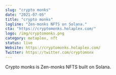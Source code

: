 ```yaml
---
slug: "crypto monks"
date: "2021-07-05"
title: "crypto monks"
logline: "Zen-monks NFTS on Solana."
cta: "https://cryptomonks.holaplex.com/"
logo: /img/cryptomonks.png
category: metaplex, nft
status: live
Website: https://cryptomonks.holaplex.com/
Twitter: https://twitter.com/cryptomonx
---
```


Crypto monks is Zen-monks NFTS built on Solana.
